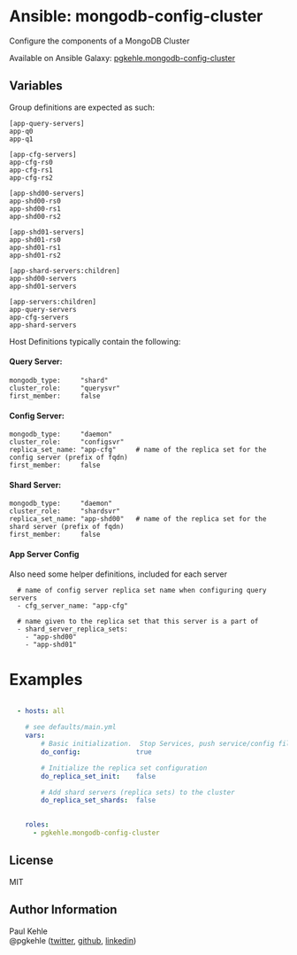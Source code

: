 # Ansible: mongodb-config-cluster

Configure the components of a MongoDB Cluster

Available on Ansible Galaxy: [pgkehle.mongodb-config-cluster](https://galaxy.ansible.com/pgkehle/mongodb-config-cluster)

## Variables

Group definitions are expected as such:

```
[app-query-servers]
app-q0
app-q1

[app-cfg-servers]
app-cfg-rs0
app-cfg-rs1
app-cfg-rs2

[app-shd00-servers]
app-shd00-rs0
app-shd00-rs1
app-shd00-rs2

[app-shd01-servers]
app-shd01-rs0
app-shd01-rs1
app-shd01-rs2

[app-shard-servers:children]
app-shd00-servers
app-shd01-servers

[app-servers:children]
app-query-servers
app-cfg-servers
app-shard-servers
```

Host Definitions typically contain the following:

#### Query Server:

```
mongodb_type:     "shard"
cluster_role:     "querysvr"
first_member:     false
```

#### Config Server:
```
mongodb_type:     "daemon"
cluster_role:     "configsvr"
replica_set_name: "app-cfg"     # name of the replica set for the config server (prefix of fqdn)
first_member:     false
```

#### Shard Server:
```
mongodb_type:     "daemon"
cluster_role:     "shardsvr"
replica_set_name: "app-shd00"   # name of the replica set for the shard server (prefix of fqdn)
first_member:     false
```

#### App Server Config

Also need some helper definitions, included for each server

```
  # name of config server replica set name when configuring query servers
  - cfg_server_name: "app-cfg"  
 
  # name given to the replica set that this server is a part of
  - shard_server_replica_sets:
    - "app-shd00"
    - "app-shd01"
```



# Examples

```YAML

  - hosts: all
 
    # see defaults/main.yml
    vars: 
        # Basic initialization.  Stop Services, push service/config files, clear directories and logs, restart services
        do_config:              true    

        # Initialize the replica set configuration
        do_replica_set_init:    false

        # Add shard servers (replica sets) to the cluster
        do_replica_set_shards:  false

 
    roles:
      - pgkehle.mongodb-config-cluster
```

## License

MIT

## Author Information

Paul Kehle  
@pgkehle ([twitter](https://twitter.com/pgkehle), [github](https://github.com/pgkehle), [linkedin](https://www.linkedin.com/in/pgkehle))
